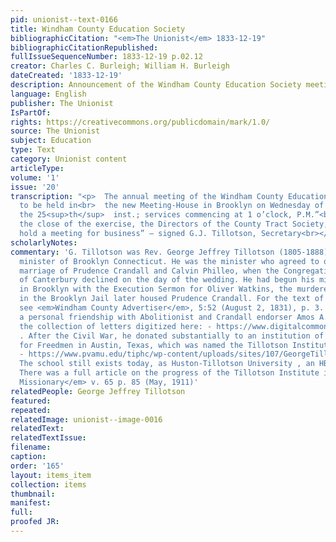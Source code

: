 ```yaml
---
pid: unionist--text-0166
title: Windham County Education Society
bibliographicCitation: "<em>The Unionist</em> 1833-12-19"
bibliographicCitationRepublished: 
fullIssueSequenceNumber: 1833-12-19 p.02.12
creator: Charles C. Burleigh; William H. Burleigh
dateCreated: '1833-12-19'
description: Announcement of the Windham County Education Society meeting
language: English
publisher: The Unionist
IsPartOf: 
rights: https://creativecommons.org/publicdomain/mark/1.0/
source: The Unionist
subject: Education
type: Text
category: Unionist content
articleType: 
volume: '1'
issue: '20'
transcription: "<p>  The annual meeting of the Windham County Education Society is
  to be held in<br>  the new Meeting-House in Brooklyn on Wednesday of next week,
  the 25<sup>th</sup>  inst.; services commencing at 1 o’clock, P.M.”<br></p><p>  At
  the close of the exercise, the Directors of the County Tract Society, are<br>  to
  hold a meeting for business” – signed G.J. Tillotson, Secretary<br></p>"
scholarlyNotes: 
commentary: 'G. Tillotson was Rev. George Jeffrey Tillotson (1805-1888), Congregational
  minister of Brooklyn Connecticut. He was the minister who agreed to officiate the
  marriage of Prudence Crandall and Calvin Philleo, when the Congregational minister
  of Canterbury declined on the day of the wedding. He had begun his ministerial career
  in Brooklyn with the Execution Sermon for Oliver Watkins, the murderer whose cell
  in the Brooklyn Jail later housed Prudence Crandall. For the text of that sermon,
  see <em>Windham County Advertiser</em>, 5:52 (August 2, 1831), p. 3. Tillotson had
  a personal friendship with Abolitionist and Crandall endorser Amos A. Phelps; see
  the collection of letters digitized here: - https://www.digitalcommonwealth.org/search?f%5Bname_facet_ssim%5D%5B%5D=Tillotson%2C+George+Jeffrey%2C+1805-1888
  . After the Civil War, he donated substantially to an institution of higher learning
  for Freedmen in Austin, Texas, which was named the Tillotson Institute in his honor
  - https://www.pvamu.edu/tiphc/wp-content/uploads/sites/107/GeorgeTillotson.pdf .
  The school still exists today, as Huston-Tillotson University , an HBCU in Austin.
  There was a full article on the progress of the Tillotson Institute in <em>The American
  Missionary</em> v. 65 p. 85 (May, 1911)'
relatedPeople: George Jeffrey Tillotson
featured: 
repeated: 
relatedImage: unionist--image-0016
relatedText: 
relatedTextIssue: 
filename: 
caption: 
order: '165'
layout: items_item
collection: items
thumbnail: 
manifest: 
full: 
proofed JR: 
---
```

